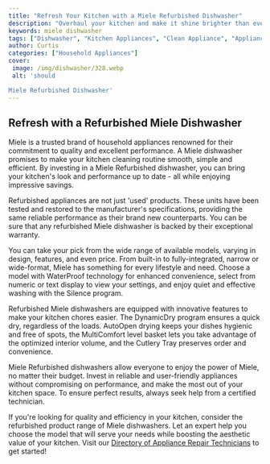 ```yaml
---
title: "Refresh Your Kitchen with a Miele Refurbished Dishwasher"
description: "Overhaul your kitchen and make it shine brighter than ever with a Miele Refurbished Dishwasher. With long-lasting performance and dirt-fighting formulas, this dishwasher is perfect for anyone looking to upgrade their kitchen."
keywords: miele dishwasher
tags: ["Dishwasher", "Kitchen Appliances", "Clean Appliance", "Appliance Brand"]
author: Curtis
categories: ["Household Appliances"]
cover: 
 image: /img/dishwasher/328.webp
 alt: 'should

Miele Refurbished Dishwasher'
---
```

## Refresh with a Refurbished Miele Dishwasher
Miele is a trusted brand of household appliances renowned for their commitment to quality and excellent performance. A Miele dishwasher promises to make your kitchen cleaning routine smooth, simple and efficient. By investing in a Miele Refurbished dishwasher, you can bring your kitchen's look and performance up to date - all while enjoying impressive savings. 

Refurbished appliances are not just 'used' products. These units have been tested and restored to the manufacturer's specifications, providing the same reliable performance as their brand new counterparts. You can be sure that any refurbished Miele dishwasher is backed by their exceptional warranty. 

You can take your pick from the wide range of available models, varying in design, features, and even price. From built-in to fully-integrated, narrow or wide-format, Miele has something for every lifestyle and need. Choose a model with WaterProof technology for enhanced convenience, select from numeric or text display to view your settings, and enjoy quiet and effective washing with the Silence program. 

Refurbished Miele dishwashers are equipped with innovative features to make your kitchen chores easier. The DynamicDry program ensures a quick dry, regardless of the loads. AutoOpen drying keeps your dishes hygienic and free of spots, the MultiComfort level basket lets you take advantage of the optimized interior volume, and the Cutlery Tray preserves order and convenience. 

Miele Refurbished dishwashers allow everyone to enjoy the power of Miele, no matter their budget. Invest in reliable and user-friendly appliances without compromising on performance, and make the most out of your kitchen space. To ensure perfect results, always seek help from a certified technician. 

If you're looking for quality and efficiency in your kitchen, consider the refurbished product range of Miele dishwashers. Let an expert help you choose the model that will serve your needs while boosting the aesthetic value of your kitchen. Visit our [Directory of Appliance Repair Technicians](./pages/appliance-repair-technicians) to get started!
